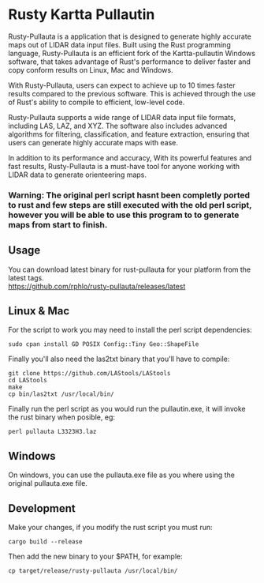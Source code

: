 # Rusty Kartta Pullautin

Rusty-Pullauta is a application that is designed to generate highly accurate maps out of LIDAR data input files. Built using the Rust programming language, Rusty-Pullauta is an efficient fork of the Kartta-pullautin Windows software, that takes advantage of Rust's performance to deliver faster and copy conform results on Linux, Mac and Windows.

With Rusty-Pullauta, users can expect to achieve up to 10 times faster results compared to the previous software. This is achieved through the use of Rust's ability to compile to efficient, low-level code.

Rusty-Pullauta supports a wide range of LIDAR data input file formats, including LAS, LAZ, and XYZ. The software also includes advanced algorithms for filtering, classification, and feature extraction, ensuring that users can generate highly accurate maps with ease.

In addition to its performance and accuracy, With its powerful features and fast results, Rusty-Pullauta is a must-have tool for anyone working with LIDAR data to generate orienteering maps.

### Warning: The original perl script hasnt been completly ported to rust and few steps are still executed with the old perl script, however you will be able to use this program to to generate maps from start to finish.

## Usage

You can download latest binary for rust-pullauta for your platform from the latest tags.  
https://github.com/rphlo/rusty-pullauta/releases/latest

## Linux & Mac

For the script to work you may need to install the perl script dependencies:

`sudo cpan install GD POSIX Config::Tiny Geo::ShapeFile`

Finally you'll also need the las2txt binary that you'll have to compile:

```
git clone https://github.com/LAStools/LAStools
cd LAStools
make
cp bin/las2txt /usr/local/bin/
```

Finally run the perl script as you would run the pullautin.exe, it will invoke the rust binary when posible, eg: 

`perl pullauta L3323H3.laz`

## Windows

On windows, you can use the pullauta.exe file as you where using the original pullauta.exe file.

## Development

Make your changes, if you modify the rust script you must run:

`cargo build --release`

Then add the new binary to your $PATH, for example:

`cp target/release/rusty-pullauta /usr/local/bin/`
